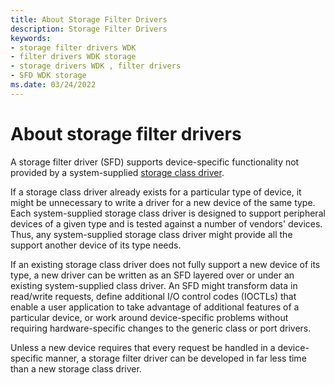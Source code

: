 ```yaml
---
title: About Storage Filter Drivers
description: Storage Filter Drivers
keywords:
- storage filter drivers WDK
- filter drivers WDK storage
- storage drivers WDK , filter drivers
- SFD WDK storage
ms.date: 03/24/2022
---
```


# About storage filter drivers

A storage filter driver (SFD) supports device-specific functionality not provided by a system-supplied [storage class driver](introduction-to-storage-class-drivers.md).

If a storage class driver already exists for a particular type of device, it might be unnecessary to write a driver for a new device of the same type. Each system-supplied storage class driver is designed to support peripheral devices of a given type and is tested against a number of vendors' devices. Thus, any system-supplied storage class driver might provide all the support another device of its type needs.

If an existing storage class driver does not fully support a new device of its type, a new driver can be written as an SFD layered over or under an existing system-supplied class driver. An SFD might transform data in read/write requests, define additional I/O control codes (IOCTLs) that enable a user application to take advantage of additional features of a particular device, or work around device-specific problems without requiring hardware-specific changes to the generic class or port drivers.

Unless a new device requires that every request be handled in a device-specific manner, a storage filter driver can be developed in far less time than a new storage class driver.
